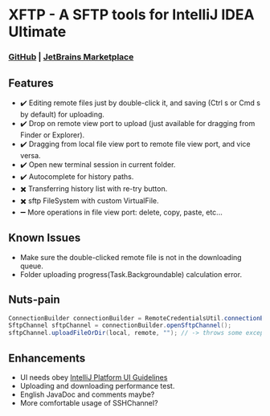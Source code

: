 # XFTP - A SFTP tools for IntelliJ IDEA Ultimate

### [GitHub](https://github.com/ALLAPE/Java-IDEAPlugin-XFTP) | [JetBrains Marketplace](https://plugins.jetbrains.com/plugin/16590-xftp)

## Features
- ✔️ Editing remote files just by double-click it, and saving (Ctrl s or Cmd s by default) for uploading.
- ✔️ Drop on remote view port to upload (just available for dragging from Finder or Explorer).
- ✔️️ Dragging from local file view port to remote file view port, and vice versa.
- ✔️️ Open new terminal session in current folder.
- ✔️️️ Autocomplete for history paths.
- ✖️ Transferring history list with re-try button.
- ✖️ sftp FileSystem with custom VirtualFile.
- ➖️ More operations in file view port: delete, copy, paste, etc...

## Known Issues
- Make sure the double-clicked remote file is not in the downloading queue.
- Folder uploading progress(Task.Backgroundable) calculation error.

## Nuts-pain
```java
ConnectionBuilder connectionBuilder = RemoteCredentialsUtil.connectionBuilder(data, this.project);
SftpChannel sftpChannel = connectionBuilder.openSftpChannel();
sftpChannel.uploadFileOrDir(local, remote, ""); // -> throws some exceptions because the remote variable has been appended a "/" at its tail
```

## Enhancements
- UI needs obey [IntelliJ Platform UI Guidelines](https://jetbrains.github.io/ui/)
- Uploading and downloading performance test.
- English JavaDoc and comments maybe?
- More comfortable usage of SSHChannel?
